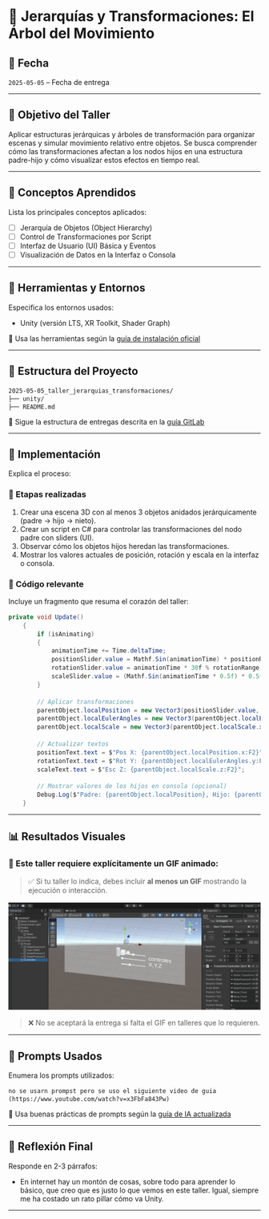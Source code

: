 # 🧪 Jerarquías y Transformaciones: El Árbol del Movimiento

## 📅 Fecha
`2025-05-05` – Fecha de entrega

---

## 🎯 Objetivo del Taller

Aplicar estructuras jerárquicas y árboles de transformación para organizar escenas y simular movimiento relativo entre objetos. Se busca comprender cómo las transformaciones afectan a los nodos hijos en una estructura padre-hijo y cómo visualizar estos efectos en tiempo real.

---

## 🧠 Conceptos Aprendidos

Lista los principales conceptos aplicados:

- [ ] Jerarquía de Objetos (Object Hierarchy)
- [ ] Control de Transformaciones por Script
- [ ] Interfaz de Usuario (UI) Básica y Eventos
- [ ] Visualización de Datos en la Interfaz o Consola

---

## 🔧 Herramientas y Entornos

Especifica los entornos usados:


- Unity (versión LTS, XR Toolkit, Shader Graph)


📌 Usa las herramientas según la [guía de instalación oficial](./guia_instalacion_entornos_visual.md)

---

## 📁 Estructura del Proyecto

```
2025-05-05_taller_jerarquias_transformaciones/
├── unity/               
├── README.md
```

📎 Sigue la estructura de entregas descrita en la [guía GitLab](./guia_gitlab_computacion_visual.md)

---

## 🧪 Implementación

Explica el proceso:

### 🔹 Etapas realizadas
1. Crear una escena 3D con al menos 3 objetos anidados jerárquicamente (padre → hijo → nieto).
2. Crear un script en C# para controlar las transformaciones del nodo padre con sliders (UI).
3. Observar cómo los objetos hijos heredan las transformaciones.
4. Mostrar los valores actuales de posición, rotación y escala en la interfaz o consola.

### 🔹 Código relevante

Incluye un fragmento que resuma el corazón del taller:

```C#
private void Update()
    {
        if (isAnimating)
        {
            animationTime += Time.deltaTime;
            positionSlider.value = Mathf.Sin(animationTime) * positionRange;
            rotationSlider.value = animationTime * 30f % rotationRange;
            scaleSlider.value = (Mathf.Sin(animationTime * 0.5f) * 0.5f) + 1.5f;
        }
        
        // Aplicar transformaciones
        parentObject.localPosition = new Vector3(positionSlider.value, parentObject.localPosition.y, parentObject.localPosition.z);
        parentObject.localEulerAngles = new Vector3(parentObject.localEulerAngles.x, rotationSlider.value, parentObject.localEulerAngles.z);
        parentObject.localScale = new Vector3(parentObject.localScale.x, parentObject.localScale.y, scaleSlider.value);
        
        // Actualizar textos
        positionText.text = $"Pos X: {parentObject.localPosition.x:F2}";
        rotationText.text = $"Rot Y: {parentObject.localEulerAngles.y:F2}";
        scaleText.text = $"Esc Z: {parentObject.localScale.z:F2}";
        
        // Mostrar valores de los hijos en consola (opcional)
        Debug.Log($"Padre: {parentObject.localPosition}, Hijo: {parentObject.GetChild(0).localPosition}, Nieto: {parentObject.GetChild(0).GetChild(0).localPosition}");
    }
```

---

## 📊 Resultados Visuales

### 📌 Este taller **requiere explícitamente un GIF animado**:

> ✅ Si tu taller lo indica, debes incluir **al menos un GIF** mostrando la ejecución o interacción.

![Explorando la Imagen como Matriz](Unity/Taller2Unity.gif)

> ❌ No se aceptará la entrega si falta el GIF en talleres que lo requieren.

---

## 🧩 Prompts Usados

Enumera los prompts utilizados:

```text
no se usarn prompst pero se uso el siguiente video de guia 
(https://www.youtube.com/watch?v=x3FbFa843Pw)
```

📎 Usa buenas prácticas de prompts según la [guía de IA actualizada](./guia_prompts_inteligencias_artificiales_actualizada.md)

---

## 💬 Reflexión Final

Responde en 2-3 párrafos:

- En internet hay un montón de cosas, sobre todo para aprender lo básico, que creo que es justo lo que vemos en este taller. Igual, siempre me ha costado un rato pillar cómo va Unity.

---